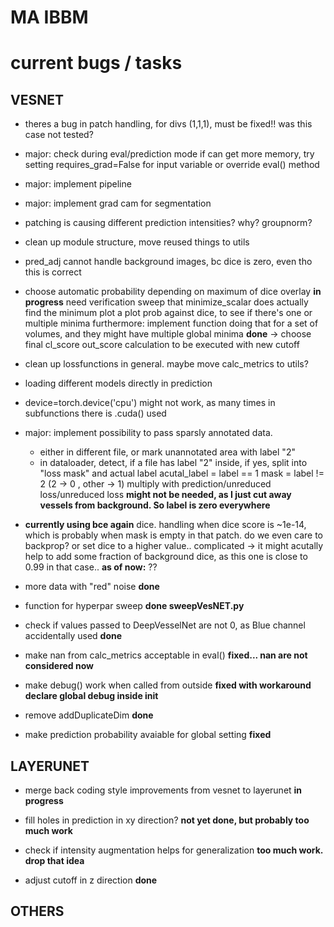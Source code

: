 # MA IBBM


# current bugs / tasks

## VESNET
* theres a bug in patch handling, for divs (1,1,1), must be fixed!!
   was this case not tested?

* major: check during eval/prediction mode if can get more memory,
         try setting requires_grad=False for input variable
         or override eval() method

* major: implement pipeline

* major: implement grad cam for segmentation

* patching is causing different prediction intensities? why? groupnorm?

* clean up module structure, move reused things to utils

* pred_adj cannot handle background images, bc dice is zero, even tho this is correct


* choose automatic probability depending on maximum of dice overlay
**in progress** need verification sweep that minimize_scalar does actually find the minimum
 plot a plot prob against dice, to see if there's one or multiple minima
 furthermore: implement function doing that for a set of volumes, and they might have multiple global minima
 **done**
 -> choose final cl_score out_score calculation to be executed with new cutoff


* clean up lossfunctions in general. maybe move calc_metrics to utils?

* loading different models directly in prediction

* device=torch.device('cpu') might not work, as many times in subfunctions there is .cuda() used

* major: implement possibility to pass sparsly annotated data.
  - either in different file, or mark unannotated area with label "2"
  - in dataloader, detect, if a file has label "2" inside, if yes, split
    into "loss mask" and actual label
    acutal_label = label == 1
    mask = label != 2    (2 -> 0   , other -> 1) multiply with prediction/unreduced loss/unreduced loss
    **might not be needed, as I just cut away vessels from background. So label is zero everywhere**

* **currently using bce again**
  dice. handling when dice score is ~1e-14, which is probably when mask is empty in that patch.
  do we even care to backprop? or set dice to a higher value.. complicated
   -> it might acutally help to add some fraction of background dice, as this one is
      close to 0.99 in that case..
      **as of now:** ??

* more data with "red" noise
  **done**

* function for hyperpar sweep **done sweepVesNET.py**

* check if values passed to DeepVesselNet are not 0, as Blue channel accidentally used
  **done**

* make nan from calc_metrics acceptable in eval()
  **fixed... nan are not considered now**

* make debug() work when called from outside
  **fixed with workaround declare global debug inside __init__**

* remove addDuplicateDim
  **done**

* make prediction probability avaiable for global setting
  **fixed**

##  LAYERUNET


* merge back coding style improvements from vesnet to layerunet 
  **in progress**  

* fill holes in prediction in xy direction?
  **not yet done, but probably too much work**

* check if intensity augmentation helps for generalization
  **too much work. drop that idea**

* adjust cutoff in z direction
  **done**

##  OTHERS




